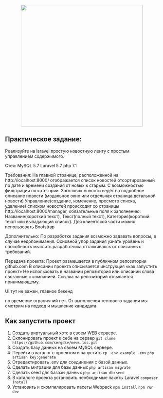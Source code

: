 <p align="center"><img src="https://res.cloudinary.com/dtfbvvkyp/image/upload/v1566331377/laravel-logolockup-cmyk-red.svg" width="400"></p>

## Практическое задание:
Реализуйте на laravel простую новостную ленту с простым управлением содержимого.

Стек:
MySQL 5.7
Laravel 5.7
php 7.1

Требования:
На главной странице, расположенной на http://localhost:8000/ отображается список новостей отсортированный по дате и времени создания от новых к старым. С возможностью фильтрации по категории.
Заголовок новости ведёт на подробное описание новости (модальное окно или отдельная страница детальной новости)
Управление(создание, изменение, просмотр списка, удаление) списком новостей происходит со страницы http://localhost:8000/manager, обязательные поля к заполнению: Название(короткий текст), Текст(полный текст), Категория(короткий текст или выпадающий список).
Для клиентской части можно использовать Bootstrap

Дополнительно:
По разработке задания возможно задавать вопросы, в случае недопонимания. Основной упор задания узнать уровень и способность мыслить разработчика отталкиваясь от описанных требований.

Передача проекта:
Проект размешается в публичном репозитории github.com
В описании проекта описывается инструкция «как запустить проект»
Не использовать в названии репозитория или описании слова связанные с компанией.
Ссылка на репозиторий отсылается принимающему.

UI тут не важен, главное бекенд

по времение ограничний нет.
От выполнения тестового задания мы смотрим на подход и мышление кандидата.

## Как запустить проект

1) Создать виртуальный хотс в своем WEB сервере.
2) Склонировать проект к себе на сервер `git clone https://github.com/sergdsv/news.loc.git`
3) Создать базу данных на своем МуSQL сервере.
4) Перейти в каталог с проектом и запустить
`cp .env.example .env`
`php artisan key:generate`
5) Отредактировать .env для соединения с базой данных.
6) Сделать миграции для базы данных `php artisan migrate`
7) Сделать seed для базазы данных `php artisan db:seed`
8) В каталоге проекта установить необходимые пакеты Laravel
`composer install`
9) Установить и скомпилировать пасеты Webpack `npm install`
`npm run dev`

